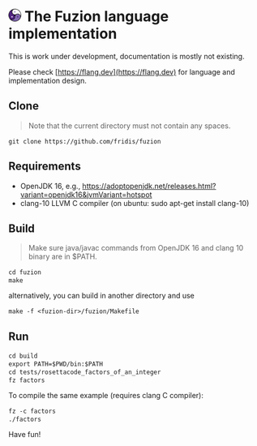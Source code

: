 
# <img src="assets/logo.svg" alt="fuzion logo" width="25" /> The Fuzion language implementation

This is work under development, documentation is mostly not existing.

Please check [https://flang.dev](https://flang.dev) for language and implementation design.

## Clone
> Note that the current directory must not contain any spaces.

    git clone https://github.com/fridis/fuzion

## Requirements

- OpenJDK 16, e.g., https://adoptopenjdk.net/releases.html?variant=openjdk16&jvmVariant=hotspot
- clang-10 LLVM C compiler (on ubuntu: sudo apt-get install clang-10)

## Build

> Make sure java/javac commands from OpenJDK 16 and clang 10 binary are in $PATH.

    cd fuzion
    make

alternatively, you can build in another directory and use

    make -f <fuzion-dir>/fuzion/Makefile

## Run

    cd build
    export PATH=$PWD/bin:$PATH
    cd tests/rosettacode_factors_of_an_integer
    fz factors

To compile the same example (requires clang C compiler):

    fz -c factors
    ./factors

Have fun!

